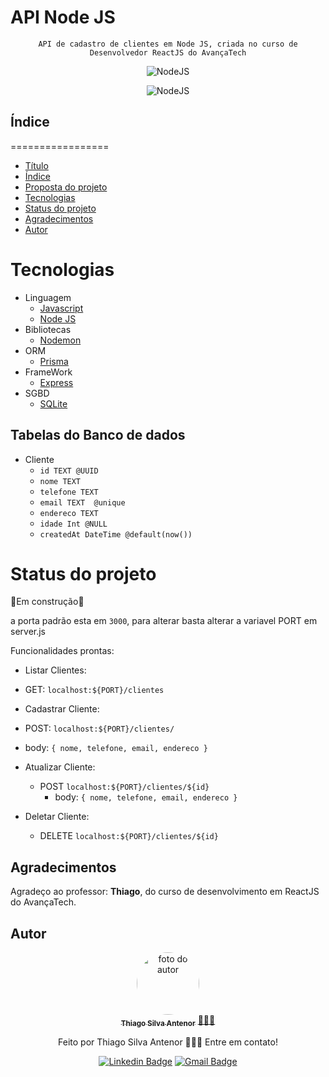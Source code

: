 # API Node JS


<div align="center">
  
`API de cadastro de clientes em Node JS, criada no curso de Desenvolvedor ReactJS do AvançaTech`
  
![NodeJS](https://img.shields.io/badge/Node.js-43853D?style=for-the-badge&logo=node.js&logoColor=white)

![NodeJS](https://img.shields.io/badge/SQLite-07405E?style=for-the-badge&logo=sqlite&logoColor=white)

</div>

## Índice
=================
<!--ts-->
* [Título](#API--Node-JS)
* [Índice](#índice)
* [Proposta do projeto](#proposta-do-projeto)
* [Tecnologias](#tecnologias)
* [Status do projeto](#status-do-projeto)
* [Agradecimentos](#agradecimentos)
* [Autor](#autor)
<!--te-->

# Tecnologias
- Linguagem
  - [Javascript](https://developer.mozilla.org/pt-BR/docs/Web/JavaScript)
  - [Node JS](https://nodejs.org)
- Bibliotecas
  - [Nodemon](https://www.npmjs.com/package/nodemon)
- ORM
  - [Prisma](https://www.prisma.io/)
- FrameWork
  - [Express](https://expressjs.com/pt-br/)
- SGBD
  - [SQLite](https://www.sqlite.org/)  

## Tabelas do Banco de dados
- Cliente
  - `id TEXT @UUID`
  - `nome TEXT`
  - `telefone TEXT`
  - `email TEXT  @unique`
  - `endereco TEXT`
  - `idade Int @NULL`
  - `createdAt DateTime @default(now())`

# Status do projeto
🚧Em construção🚧

a porta padrão esta em `3000`, para alterar basta alterar a variavel PORT em server.js

Funcionalidades prontas:
- Listar Clientes:
-   GET: `localhost:${PORT}/clientes`
- Cadastrar Cliente:
-   POST: `localhost:${PORT}/clientes/`
  - body: `{
               nome,
               telefone,
               email,
               endereco
            }`    
- Atualizar Cliente:
  - POST `localhost:${PORT}/clientes/${id}`
    - body: `{
               nome,
               telefone,
               email,
               endereco
            }`

- Deletar Cliente:
  - DELETE `localhost:${PORT}/clientes/${id}`
## Agradecimentos
Agradeço ao professor: <strong>Thiago</strong>, do curso de desenvolvimento em ReactJS do AvançaTech.

## Autor

<div align="center">
<a href="https://www.linkedin.com/in/thiago-antenor/">
<img style="border-radius: 50%;" src="https://avatars.githubusercontent.com/u/99970279?v=4" width="100px;" alt="foto do autor"/>
 <br />
 <sub><b>Thiago Silva Antenor</b></sub></a> <a href="https://www.linkedin.com/in/thiago-antenor/" title="Linkedin"> 🧑🏾‍💻</a>


Feito por Thiago Silva Antenor 👨🏾‍💻 Entre em contato!

[![Linkedin Badge](https://img.shields.io/badge/-Thiago-blue?style=flat-square&logo=Linkedin&logoColor=white&link=https://www.linkedin.com/in/thiago-antenor/)](https://www.linkedin.com/in/thiago-antenor/) 
[![Gmail Badge](https://img.shields.io/badge/-thiagoantenor31@gmail.com-c14438?style=flat-square&logo=Gmail&logoColor=white&link=mailto:thiagoantenor31.com)](mailto:thiagoantenor31.com)
</div>
